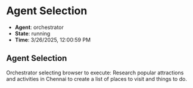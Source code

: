 # Agent Selection

- **Agent**: orchestrator
- **State**: running
- **Time**: 3/26/2025, 12:00:59 PM

## Agent Selection

Orchestrator selecting browser to execute: Research popular attractions and activities in Chennai to create a list of places to visit and things to do.

